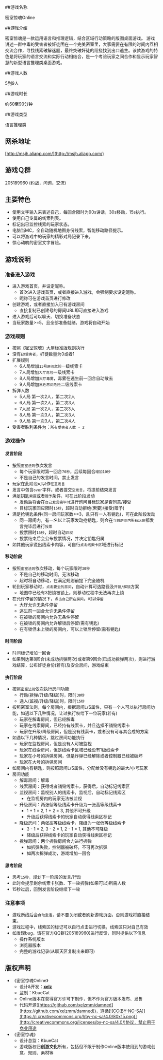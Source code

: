 ##游戏名称

密室惊魂Online

##游戏介绍

密室惊魂是一款运用语言和推理逻辑，结合区域行动策略的版图桌面游戏。 
游戏讲述一群中毒的受害者被奸徒困在一个完美密室里，大家需要在有限的时间内互相交流合作，寻找线索破解迷题，最终突破奸徒的阻挠找到出口逃生。该款游戏的特色是将玩家的语言交流和实际行动相结合，是一个考验玩家之间合作和显示玩家智慧的新型语言推理类桌面游戏。

##游戏人数

5到9人

##游戏时长

约60至90分钟 

##游戏类型

语言推理类

## 网杀地址

[http://msjh.aliapp.com/](http://msjh.aliapp.com/)

## 游戏Ｑ群

205189960 (约战，问询，交流)

## 主要特色

* 使用文字输入来表述自己，每回合限时为90s讲话，30s移动，15s执行。
* 使用自己专属的线索列表。
* 标记出已监控线索的玩家状态。
* 电脑当MC，全自动随机地图身份线索，智能移动路径提示。
* 可以将游戏中的玩家的精彩对局记录下来。
* 惊心动魄的密室文字冒险。

## 游戏说明

### 准备进入游戏

* 进入游戏首页，并设定昵称。
	* 首次进入游戏首页，或者直接进入游戏，会强制要求设定昵称。
	* 昵称可在游戏首页进行修改
* 创建游戏，或者直接加入已有游戏房间
	* 直接复制已创建号的房间URL即可直接进入游戏
* 进入游戏后可以聊天、切换准备状态
* 当玩家数量>=5，且全部准备就绪，游戏将自动开始

### 游戏规则

* 按照《密室惊魂》大屋标准版规则执行
* 没有`EX受害者`，奸徒数量为0或者1
* 扩展规则
	* 6人局增加`13号房间危险`一级线索卡
	* 7人局增加`大厅危险`一级线索卡
	* 8人局增加`大厅毒雾`，毒雾在逃生前一回合自动散去
	* 9人局增加`黑色房间危险`二级线索卡
* 拆弹人数
	* 5人局 第一次2人，第二次2人
	* 6人局 第一次2人，第二次3人
	* 7人局 第一次2人，第二次3人
	* 8人局 第一次3人，第二次3人
	* 9人局 第一次3人，第二次4人
* 受害者胜利条件为：`所有受害者人数 - 2`

### 游戏操作

#### 发言阶段
* 按照`密室法则`依次发言
	* 每个玩家限时第一回合`70秒`，后续每回合`增加10秒`
	* 不是自己的发言时间，禁止发言
* 玩家在此阶段可以作`任意发言`
* 发言中包含`over`字样，或者提交`空发言`，将提前结束发言
* 满足钥匙`索要`或者`赠予`条件，可在此阶段发动
	* 发动后将会在`自己发言完毕时`进行询问目标玩家是否同意/接受
	* 目标玩家回应限时`15秒`，超时自动拒绝(索要)/接受(赠予)
* 满足抢钥匙条件(同一房间玩家数>=3，且只有一人有钥匙)，可在此阶段发动
	* 同一房间内，有一名以上玩家发动抢钥匙，则会在`当前房间内所有玩家`都发言完毕后进行`投票`
	* 投票限时`15秒`，超时自动`弃权`
	* 投票结束后会公布投票情况，并决定钥匙归属
* 如其他玩家说出线索卡内容，可自行`点击线索卡区`域进行标记

#### 移动阶段
* 按照`密室法则`依次移动，每个玩家限时`30秒`
	* 不是自己的移动时间，无法移动
	* 超时将自动移动，在满足规则前提下完全随机
* 轮到玩家移动时，`点击要去的房间`，自动计算可选路径及`开锁/解锁`方案
	* 地图中已经有3把锁被锁上，则移动过程中无法再次上锁
* 在允许停留的情况下，`点击自己所在房间`，可以`停留`
	* 大厅允许无条件停留
	* 逃生前一回合允许无条件停留
	* 在被锁的房间内允许无条件停留
	* 在被锁的房间内允许解锁后停留(需有钥匙)
	* 在有锁但未上锁的房间内，可以上锁后停留(需有钥匙)

#### 时间阶段
* 时间标记增加一回合
* 如果到达第8回合(未成功拆弹两次)或者第9回合(已成功拆弹两次)，则进行游戏结算，公布奸徒身份(若有)及安全房间，游戏结束

#### 执行阶段
* 按照`密室法则`依次执行房间功能
	* 行动(拆弹/升级/降级)时，限时`30秒`
	* 选人(监视/升级/降级)时，限时`15秒`
* 按照密室法则，每个房间内，根据房间L/S属性，只有一个人可以执行房间功能，如遇以下几种情况，让过执行权给下一位玩家(若有)
	* 玩家在解毒房间，但已经解毒
	* 玩家在线索房间，已经持有线索卡，并且选择不销毁线索卡
	* 玩家在升级/降级房间，但是没有线索卡，或者没有可与其合成的方案
* 如遇以下几种情况，跳过房间功能执行
	* 玩家在监视房间，但是没有人可被监视
	* 玩家在线索房间，但是线索卡区域已经没有1级线索卡
	* 玩家在小号的拆弹房间，但是炸弹已经解除或者控制器已经被破坏
	* 玩家在大号的拆弹房间
* 如房间内有钥匙，则按照房间L/S属性，分配给没有钥匙的最大/小号玩家
* 房间功能
	* 解毒房间：解毒
	* 线索房间：获得或者销毁线索卡，获得后，自动标记线索区
	* 监视房间：监视别人的线索卡，监视后，自动标记线索区
		* 在监视房内的玩家无法被监视
	* 升级房间：两张低等级线索卡升级为一张高等级线索卡
		* 1 + 1 = 2, 1 + 2 = 3, 其他不可升级
		* 升级后获得线索卡的玩家自动获得线索区标记
	* 降级房间：两张高等级线索卡，降级为一张低等级线索卡
		* 3 - 1 = 2, 3 - 2 = 1, 2 - 1 = 1, 其他不可降级
		* 降级后获得线索卡的玩家自动获得线索区标记
	* 拆弹房间：两个拆弹房间合力进行拆弹
		* 如拆弹失败，控制器被破坏，不可再次拆弹
		* 如两次拆弹成功，游戏增加一回合	 	

#### 思考阶段
* 思考`15秒`，规划下一阶段的发言/行动
* 此时会提示剩余线索卡张数、下一轮拆弹(如果可以)所需人数
* 15秒过后，回到发言阶段继续下一轮

### 注意事项

* 游戏断线后会`自动重连`，请不要关闭或者刷新游戏页面，否则游戏将直接结束。
* 游戏过程中，线索区的标记可以自行点击进行切换，线索区只对自己有效
* 如发现bug，请在官方QQ群(205189960)进行反馈，同时提供以下信息
	* 操作系统版本
	* 浏览器版本
	* 完整的游戏记录(从聊天区复制出来即可)

## 版权声明

* 《密室惊魂Online》
	* 设计&开发：**[xelz](http://xelz.info)**
	* 监制：KbueCat
	* Online版本在获得官方许可下制作，但不作为官方版本发布、发售
	* 代码开源([https://github.com/xelzmm/damned](https://github.com/xelzmm/damned))，遵循[![CC(BY-NC-SA)](https://i.creativecommons.org/l/by-nc-sa/4.0/80x15.png)](http://creativecommons.org/licenses/by-nc-sa/4.0/)协议，禁止用于商业用途
* 《密室惊魂》
	* 设计总监：KbueCat
	* 游戏版权归**创游文化**所有，包括但不限于制作Online版本使用到的游戏创意、规则、素材等